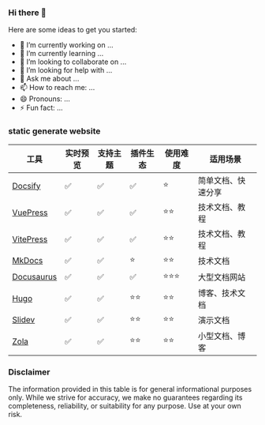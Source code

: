 ### Hi there 👋

Here are some ideas to get you started:

- 🔭 I’m currently working on ...
- 🌱 I’m currently learning ...
- 👯 I’m looking to collaborate on ...
- 🤔 I’m looking for help with ...
- 💬 Ask me about ...
- 📫 How to reach me: ...
- 😄 Pronouns: ...
- ⚡ Fun fact: ...

### static generate website


| 工具         | 实时预览 | 支持主题 | 插件生态 | 使用难度 | 适用场景                      |
|--------------|----------|----------|----------|----------|-------------------------------|
| [Docsify](https://docsify.js.org/#/)      | ✅        | ✅        | ✅        | ⭐        | 简单文档、快速分享            |
| [VuePress](https://vuepress.vuejs.org/)     | ✅        | ✅        | ✅        | ⭐⭐       | 技术文档、教程                |
| [VitePress](https://vitepress.dev/)     | ✅        | ✅        | ✅        | ⭐⭐       | 技术文档、教程                |
| [MkDocs](https://www.mkdocs.org/)       | ✅        | ✅        | ⭐        | ⭐⭐       | 技术文档                      |
| [Docusaurus](https://docusaurus.io/)   | ✅        | ✅        | ✅        | ⭐⭐⭐      | 大型文档网站                  |
| [Hugo](https://gohugo.io/)         | ✅        | ✅        | ⭐⭐       | ⭐⭐       | 博客、技术文档                |
| [Slidev](https://sli.dev/)       | ✅        | ✅        | ⭐⭐       | ⭐⭐       | 演示文档                      |
| [Zola](https://www.getzola.org/)         | ✅        | ✅        | ⭐⭐       | ⭐⭐       | 小型文档、博客                |


### Disclaimer

The information provided in this table is for general informational purposes only. While we strive for accuracy, we make no guarantees regarding its completeness, reliability, or suitability for any purpose. Use at your own risk.
